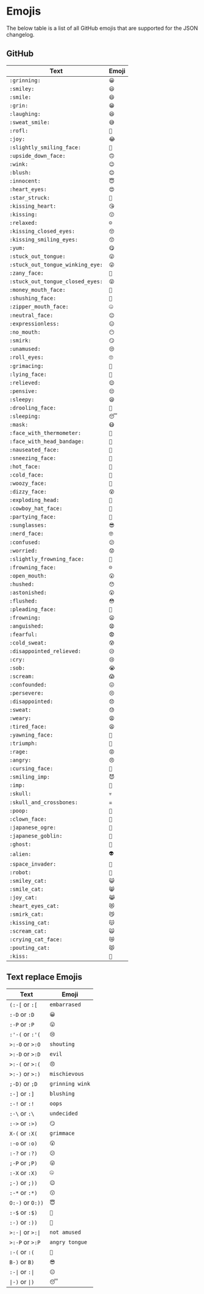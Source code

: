 # Emojis
The below table is a list of all GitHub emojis that are supported for the JSON changelog.

## GitHub
| Text                             | Emoji |
| -- | -- |
| `:grinning:`                     | `😀` |
| `:smiley:`                       | `😃` |
| `:smile:`                        | `😄` |
| `:grin:`                         | `😁` |
| `:laughing:`                     | `😆` |
| `:sweat_smile:`                  | `😅` |
| `:rofl:`                         | `🤣` |
| `:joy:`                          | `😂` |
| `:slightly_smiling_face:`        | `🙂` |
| `:upside_down_face:`             | `🙃` |
| `:wink:`                         | `😉` |
| `:blush:`                        | `😊` |
| `:innocent:`                     | `😇` |
| `:heart_eyes:`                   | `😍` |
| `:star_struck:`                  | `🤩` |
| `:kissing_heart:`                | `😘` |
| `:kissing:`                      | `😗` |
| `:relaxed:`                      | `☺️` |
| `:kissing_closed_eyes:`          | `😚` |
| `:kissing_smiling_eyes:`         | `😙` |
| `:yum:`                          | `😋` |
| `:stuck_out_tongue:`             | `😛` |
| `:stuck_out_tongue_winking_eye:` | `😜` |
| `:zany_face:`                    | `🤪` |
| `:stuck_out_tongue_closed_eyes:` | `😝` |
| `:money_mouth_face:`             | `🤑` |
| `:shushing_face:`                | `🤫` |
| `:zipper_mouth_face:`            | `🤐` |
| `:neutral_face:`                 | `😐` |
| `:expressionless:`               | `😑` |
| `:no_mouth:`                     | `😶` |
| `:smirk:`                        | `😏` |
| `:unamused:`                     | `😒` |
| `:roll_eyes:`                    | `🙄` |
| `:grimacing:`                    | `😬` |
| `:lying_face:`                   | `🤥` |
| `:relieved:`                     | `😌` |
| `:pensive:`                      | `😔` |
| `:sleepy:`                       | `😪` |
| `:drooling_face:`                | `🤤` |
| `:sleeping:`                     | `😴` |
| `:mask:`                         | `😷` |
| `:face_with_thermometer:`        | `🤒` |
| `:face_with_head_bandage:`       | `🤕` |
| `:nauseated_face:`               | `🤢` |
| `:sneezing_face:`                | `🤧` |
| `:hot_face:`                     | `🥵` |
| `:cold_face:`                    | `🥶` |
| `:woozy_face:`                   | `🥴` |
| `:dizzy_face:`                   | `😵` |
| `:exploding_head:`               | `🤯` |
| `:cowboy_hat_face:`              | `🤠` |
| `:partying_face:`                | `🥳` |
| `:sunglasses:`                   | `😎` |
| `:nerd_face:`                    | `🤓` |
| `:confused:`                     | `😕` |
| `:worried:`                      | `😟` |
| `:slightly_frowning_face:`       | `🙁` |
| `:frowning_face:`                | `☹️` |
| `:open_mouth:`                   | `😮` |
| `:hushed:`                       | `😯` |
| `:astonished:`                   | `😲` |
| `:flushed:`                      | `😳` |
| `:pleading_face:`                | `🥺` |
| `:frowning:`                     | `😦` |
| `:anguished:`                    | `😧` |
| `:fearful:`                      | `😨` |
| `:cold_sweat:`                   | `😰` |
| `:disappointed_relieved:`        | `😥` |
| `:cry:`                          | `😢` |
| `:sob:`                          | `😭` |
| `:scream:`                       | `😱` |
| `:confounded:`                   | `😖` |
| `:persevere:`                    | `😣` |
| `:disappointed:`                 | `😞` |
| `:sweat:`                        | `😓` |
| `:weary:`                        | `😩` |
| `:tired_face:`                   | `😫` |
| `:yawning_face:`                 | `🥱` |
| `:triumph:`                      | `😤` |
| `:rage:`                         | `😡` |
| `:angry:`                        | `😠` |
| `:cursing_face:`                 | `🤬` |
| `:smiling_imp:`                  | `😈` |
| `:imp:`                          | `👿` |
| `:skull:`                        | `💀` |
| `:skull_and_crossbones:`         | `☠️` |
| `:poop:`                         | `💩` |
| `:clown_face:`                   | `🤡` |
| `:japanese_ogre:`                | `👹` |
| `:japanese_goblin:`              | `👺` |
| `:ghost:`                        | `👻` |
| `:alien:`                        | `👽` |
| `:space_invader:`                | `👾` |
| `:robot:`                        | `🤖` |
| `:smiley_cat:`                   | `😺` |
| `:smile_cat:`                    | `😸` |
| `:joy_cat:`                      | `😹` |
| `:heart_eyes_cat:`               | `😻` |
| `:smirk_cat:`                    | `😼` |
| `:kissing_cat:`                  | `😽` |
| `:scream_cat:`                   | `🙀` |
| `:crying_cat_face:`              | `😿` |
| `:pouting_cat:`                  | `😾` |
| `:kiss:`                         | `💋` |

## Text replace Emojis
| Text              | Emoji           |
| -- | -- |
| `(:-[` or `:[`    | `embarrased`    |
| `:-D` or `:D`     | `😀`           |
| `:-P` or `:P`     | `😛`           |
| `:'-(` or `:'(`   | `😢`           |
| `>:-O` or `>:O`   | `shouting`     |
| `>:-D` or `>:D`   | `evil`         |
| `>:-(` or `>:(`   | `😠`           |
| `>:-)` or `>:)`   | `mischievous`   |
| `;-D)` or `;D`    | `grinning wink` |
| `:-]` or `:]`     | `blushing`      |
| `:-!` or `:!`     | `oops`          |
| `:-\` or `:\`     | `undecided`     |
| `:->` or `:>)`    | `😏`           |
| `X-(` or `:X(`    | `grimmace`      |
| `:-o` or `:o)`    | `😲`           |
| `:-?` or `:?)`    | `😕`           |
| `;-P` or `;P)`    | `😜`           |
| `:-X` or `:X)`    | `🤐`           |
| `;-)` or `;))`    | `😉`           |
| `:-*` or `:*)`    | `😗`           |
| `O:-)` or `O:))`  | `😇`           |
| `:-$` or `:$)`    | `🤑`           |
| `:-)` or `:))`    | `🙂`           |
| `>:-\|` or `>:\|` | `not amused`   |
| `>:-P` or `>:P`   | `angry tongue` |
| `:-(` or `:(`     | `🙁`           |
| `B-)` or `B)`     | `😎`           |
| `:-\|` or `:\|`   | `😐`           |
| `\|-)` or `\|)`   | `😴`           |